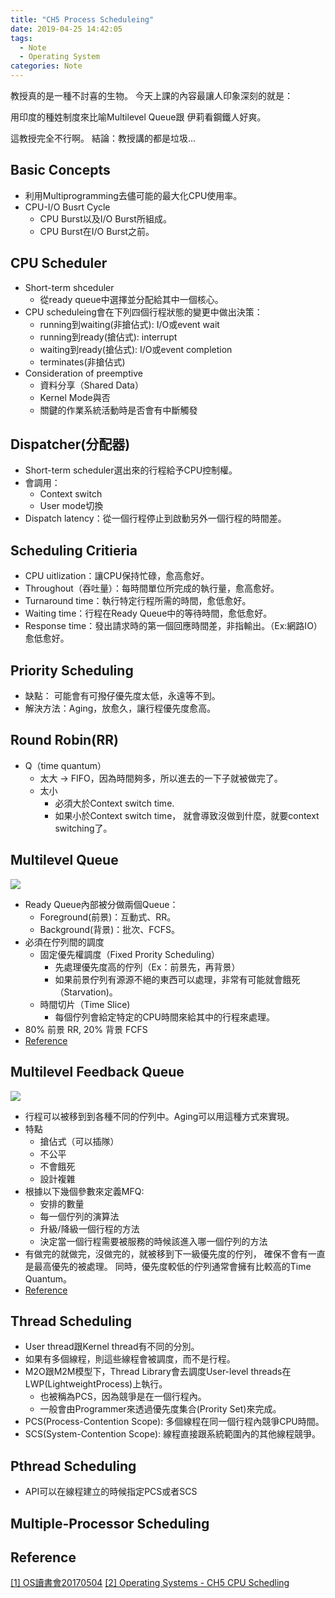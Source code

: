 ```yaml
---
title: "CH5 Process Scheduleing"
date: 2019-04-25 14:42:05
tags:
  - Note
  - Operating System
categories: Note
---
```


教授真的是一種不討喜的生物。
今天上課的內容最讓人印象深刻的就是：
<!-- More --> 
用印度的種姓制度來比喻Multilevel Queue跟
伊莉看鋼鐵人好爽。

這教授完全不行啊。
結論：教授講的都是垃圾...

## Basic Concepts
- 利用Multiprogramming去儘可能的最大化CPU使用率。
- CPU-I/O Busrt Cycle
    - CPU Burst以及I/O Burst所組成。
    - CPU Burst在I/O Burst之前。

## CPU Scheduler
- Short-term shceduler
    - 從ready queue中選擇並分配給其中一個核心。
- CPU scheduleing會在下列四個行程狀態的變更中做出決策：
    - running到waiting(非搶佔式): I/O或event wait
    - running到ready(搶佔式): interrupt
    - waiting到ready(搶佔式): I/O或event completion
    - terminates(非搶佔式)
- Consideration of preemptive
    - 資料分享（Shared Data）
    - Kernel Mode與否
    - 關鍵的作業系統活動時是否會有中斷觸發

## Dispatcher(分配器)
- Short-term scheduler選出來的行程給予CPU控制權。
- 會調用：
    - Context switch
    - User mode切換
- Dispatch latency：從一個行程停止到啟動另外一個行程的時間差。

## Scheduling Critieria
- CPU uitlization：讓CPU保持忙碌，愈高愈好。
- Throughout（吞吐量）：每時間單位所完成的執行量，愈高愈好。
- Turnaround time：執行特定行程所需的時間，愈低愈好。
- Waiting time：行程在Ready Queue中的等待時間，愈低愈好。
- Response time：發出請求時的第一個回應時間差，非指輸出。（Ex:網路IO）愈低愈好。

## Priority Scheduling
- 缺點： 可能會有可撥仔優先度太低，永遠等不到。
- 解決方法：Aging，放愈久，讓行程優先度愈高。

## Round Robin(RR)
- Q（time quantum）
    - 太大 -> FIFO，因為時間夠多，所以進去的一下子就被做完了。
    - 太小
        - 必須大於Context switch time.
        - 如果小於Context switch time，
          就會導致沒做到什麼，就要context switching了。

## Multilevel Queue
![](https://contribute.geeksforgeeks.org/wp-content/uploads/multilevel-queue-schedueling-1-300x217.png)
- Ready Queue內部被分做兩個Queue：
    - Foreground(前景)：互動式、RR。
    - Background(背景)：批次、FCFS。
- 必須在佇列間的調度
    - 固定優先權調度（Fixed Prority Scheduling）
        - 先處理優先度高的佇列（Ex：前景先，再背景）
        - 如果前景佇列有源源不絕的東西可以處理，非常有可能就會餓死（Starvation)。
    - 時間切片（Time Slice)
        - 每個佇列會給定特定的CPU時間來給其中的行程來處理。
- 80% 前景 RR, 20% 背景 FCFS
- [Reference](https://www.geeksforgeeks.org/operating-system-multilevel-queue-scheduling/)

## Multilevel Feedback Queue
![](https://contribute.geeksforgeeks.org/wp-content/uploads/Multilevel-Feedback-Queue-Scheduling-300x269.png)
- 行程可以被移到到各種不同的佇列中。Aging可以用這種方式來實現。
- 特點
    - 搶佔式（可以插隊）
    - 不公平
    - 不會餓死
    - 設計複雜
- 根據以下幾個參數來定義MFQ:
    - 安排的數量
    - 每一個佇列的演算法
    - 升級/降級一個行程的方法
    - 決定當一個行程需要被服務的時候該進入哪一個佇列的方法
- 有做完的就做完，沒做完的，就被移到下一級優先度的佇列，
  確保不會有一直是最高優先的被處理。
  同時，優先度較低的佇列通常會擁有比較高的Time Quantum。
- [Reference](https://www.geeksforgeeks.org/multilevel-feedback-queue-scheduling/)

## Thread Scheduling
- User thread跟Kernel thread有不同的分別。
- 如果有多個線程，則這些線程會被調度，而不是行程。
- M2O跟M2M模型下，Thread Library會去調度User-level threads在LWP(LightweightProcess)上執行。
    - 也被稱為PCS，因為競爭是在一個行程內。
    - 一般會由Programmer來透過優先度集合(Prority Set)來完成。
- PCS(Process-Contention Scope): 多個線程在同一個行程內競爭CPU時間。
- SCS(System-Contention Scope): 線程直接跟系統範圍內的其他線程競爭。
    
## Pthread Scheduling
- API可以在線程建立的時候指定PCS或者SCS

## Multiple-Processor Scheduling

## Reference
[[1] OS讀書會20170504](https://www.slideshare.net/JenWeiCheng/os20170504-75680132)
[[2] Operating Systems - CH5 CPU Schedling](http://yhhsutw.blogspot.com/2015/12/ch5-cpu-schedling.html)